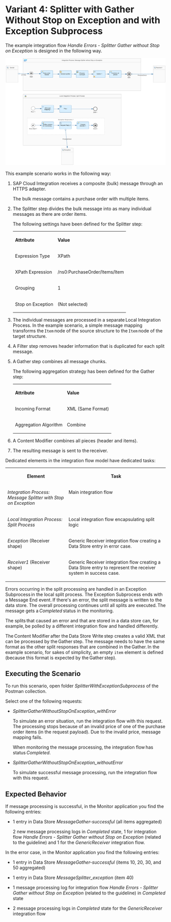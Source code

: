 <!-- loio77b89c1493e44a0081fcdadf5b88edde -->

# Variant 4: Splitter with Gather Without Stop on Exception and with Exception Subprocess

The example integration flow *Handle Errors - Splitter Gather without Stop on Exception* is designed in the following way.

 ![](images/Splitter_Gather_without_Stop_on_Exception_7535f90.png) 

This example scenario works in the following way:

1.  SAP Cloud Integration receives a composite \(bulk\) message through an HTTPS adapter.

    The bulk message contains a purchase order with multiple items.

2.  The Splitter step divides the bulk message into as many individual messages as there are order items.

    The following settings have been defined for the Splitter step:


    <table>
    <tr>
    <th valign="top">

    Attribute


    
    </th>
    <th valign="top">

    Value


    
    </th>
    </tr>
    <tr>
    <td valign="top">

    Expression Type


    
    </td>
    <td valign="top">

    XPath


    
    </td>
    </tr>
    <tr>
    <td valign="top">

    XPath Expression


    
    </td>
    <td valign="top">

    /ns0:PurchaseOrder/Items/Item


    
    </td>
    </tr>
    <tr>
    <td valign="top">

    Grouping


    
    </td>
    <td valign="top">

    1


    
    </td>
    </tr>
    <tr>
    <td valign="top">

    Stop on Exception


    
    </td>
    <td valign="top">

    \(Not selected\)


    
    </td>
    </tr>
    </table>
    
3.  The individual messages are processed in a separate Local Integration Process. In the example scenario, a simple message mapping transforms the `Item` node of the source structure to the `Item` node of the target structure.

4.  A Filter step removes header information that is duplicated for each split message.

5.  A Gather step combines all message chunks.

    The following aggregation strategy has been defined for the Gather step:


    <table>
    <tr>
    <th valign="top">

    Attribute


    
    </th>
    <th valign="top">

    Value


    
    </th>
    </tr>
    <tr>
    <td valign="top">

    Incoming Format


    
    </td>
    <td valign="top">

    XML \(Same Format\)


    
    </td>
    </tr>
    <tr>
    <td valign="top">

    Aggregation Algorithm


    
    </td>
    <td valign="top">

    Combine


    
    </td>
    </tr>
    </table>
    
6.  A Content Modifier combines all pieces \(header and items\).

7.  The resulting message is sent to the receiver.


Dedicated elements in the integration flow model have dedicated tasks:


<table>
<tr>
<th valign="top">

Element



</th>
<th valign="top">

Task



</th>
</tr>
<tr>
<td valign="top">

*Integration Process: Message Splitter with Stop on Exception*



</td>
<td valign="top">

Main integration flow



</td>
</tr>
<tr>
<td valign="top">

*Local Integration Process: Split Process*



</td>
<td valign="top">

Local integration flow encapsulating split logic



</td>
</tr>
<tr>
<td valign="top">

*Exception* \(Receiver shape\)



</td>
<td valign="top">

Generic Receiver integration flow creating a Data Store entry in error case.



</td>
</tr>
<tr>
<td valign="top">

*Receiver1* \(Receiver shape\)



</td>
<td valign="top">

Generic Receiver integration flow creating a Data Store entry to represent the receiver system in success case.



</td>
</tr>
</table>

Errors occurring in the split processing are handled in an Exception Subprocess in the local split process. The Exception Subprocess ends with a Message End event. If there's an error, the split message is written to the data store. The overall processing continues until all splits are executed. The message gets a *Completed* status in the monitoring.  

The splits that caused an error and that are stored in a data store can, for example, be polled by a different integration flow and handled differently.

The Content Modifier after the Data Store Write step creates a valid XML that can be processed by the Gather step. The message needs to have the same format as the other split responses that are combined in the Gather. In the example scenario, for sakes of simplicity, an empty `item` element is defined \(because this format is expected by the Gather step\).



<a name="loio77b89c1493e44a0081fcdadf5b88edde__section_h34_g3b_hlb"/>

## Executing the Scenario

To run this scenario, open folder *SplitterWithExceptionSubprocess* of the Postman collection.

Select one of the following requests:

-   *SplitterGatherWithoutStopOnException\_withError*

    To simulate an error situation, run the integration flow with this request. The processing stops because of an invalid price of one of the purchase order items \(in the request payload\). Due to the invalid price, message mapping fails.

    When monitoring the message processing, the integration flow has status *Completed*.

-   *SplitterGatherWithoutStopOnException\_withoutError*

    To simulate successful message processing, run the integration flow with this request.




<a name="loio77b89c1493e44a0081fcdadf5b88edde__section_nv3_d3f_plb"/>

## Expected Behavior

If message processing is successful, in the Monitor application you find the following entries:

-   1 entry in Data Store *MessageGather-successful* \(all items aggregated\)

    2 new message processing logs in *Completed* state, 1 for integration flow *Handle Errors - Splitter Gather without Stop on Exception* \(related to the guideline\) and 1 for the *GenericReceiver* integration flow.


In the error case, in the Monitor application you find the following entries:

-   1 entry in Data Store *MessageGather-successful* \(items 10, 20, 30, and 50 aggregated\)

-   1 entry in Data Store *MessageSplitter\_exception* \(item 40\)

-   1 message processing log for integration flow *Handle Errors - Splitter Gather without Stop on Exception* \(related to the guideline\) in *Completed* state

-   2 message processing logs in *Completed* state for the *GenericReceiver* integration flow


